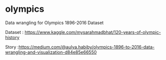 # olympics
Data wrangling for Olympics 1896-2016 Dataset

Dataset : https://www.kaggle.com/mysarahmadbhat/120-years-of-olympic-history

Story :https://medium.com/@aulya.habiby/olympics-1896-to-2016-data-wrangling-and-visualization-d84e85e66550
